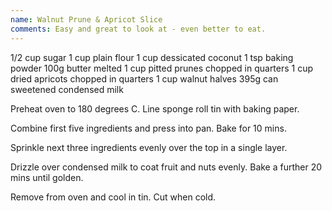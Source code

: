 ```yaml
---
name: Walnut Prune & Apricot Slice
comments: Easy and great to look at - even better to eat.
---
```


1/2 cup sugar
1 cup plain flour
1 cup dessicated coconut
1 tsp baking powder
100g butter melted
1 cup pitted prunes chopped in quarters
1 cup dried apricots chopped in quarters
1 cup walnut halves
395g can sweetened condensed milk

Preheat oven to 180 degrees C.  Line sponge roll tin with baking paper.

Combine first five ingredients and press into pan.
Bake for 10 mins.

Sprinkle next three ingredients evenly over the top in a single layer.

Drizzle over condensed milk to coat fruit and nuts evenly.
Bake a further 20 mins until golden.

Remove from oven and cool in tin.  Cut when cold.

